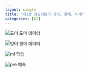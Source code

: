 ```yaml
---
layout: single
title: "제1장 인공지능의 과거, 현재, 미래"
categories: [AI]
---
```



![도미](https://github.com/hyunchan123/hyunchan123.github.io/assets/48408195/3286f6d0-eb0f-4d29-97ad-d9b5f1f63a8a)
도미 데이터

![빙어](https://github.com/hyunchan123/hyunchan123.github.io/assets/48408195/23497eda-e4f7-42fb-96ce-2bba2f78591a)
빙어 데이터

![ml](https://github.com/hyunchan123/hyunchan123.github.io/assets/48408195/f95ff7dd-ca22-4991-bdfa-35e819ee0242)
학습

![pre](https://github.com/hyunchan123/hyunchan123.github.io/assets/48408195/a947980b-febf-463e-bb3c-49699d08a1c2)
예측
